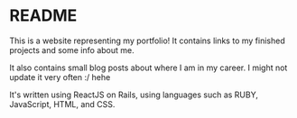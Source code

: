 # README

This is a website representing my portfolio! It contains links to my finished projects and some info about me.

It also contains small blog posts about where I am in my career. I might not update it very often :/ hehe

It's written using ReactJS on Rails, using languages such as RUBY, JavaScript, HTML, and CSS.
